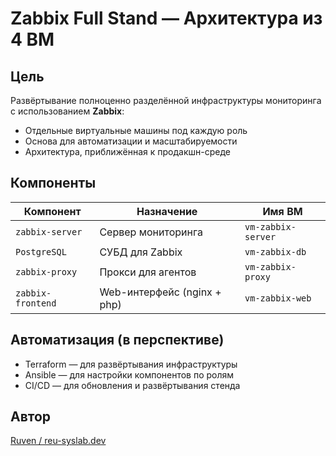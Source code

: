 # Zabbix Full Stand — Архитектура из 4 ВМ

##  Цель

Развёртывание полноценно разделённой инфраструктуры мониторинга с использованием **Zabbix**:
- Отдельные виртуальные машины под каждую роль
- Основа для автоматизации и масштабируемости
- Архитектура, приближённая к продакшн-среде

##  Компоненты

| Компонент    | Назначение             | Имя ВМ             |
|--------------|------------------------|--------------------|
| `zabbix-server` | Сервер мониторинга     | `vm-zabbix-server` |
| `PostgreSQL` | СУБД для Zabbix        | `vm-zabbix-db`     |
| `zabbix-proxy`  | Прокси для агентов     | `vm-zabbix-proxy`  |
| `zabbix-frontend` | Web-интерфейс (nginx + php) | `vm-zabbix-web` |

##  Автоматизация (в перспективе)

- Terraform — для развёртывания инфраструктуры
- Ansible — для настройки компонентов по ролям
- CI/CD — для обновления и развёртывания стенда

##  Автор

[Ruven / reu-syslab.dev](https://reu-syslab.dev)
